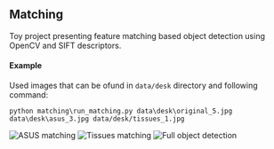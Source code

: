 ## Matching
Toy project presenting feature matching based object detection using OpenCV and SIFT descriptors.


#### Example
Used images that can be ofund in `data/desk` directory and following command:
```
python matching\run_matching.py data\desk\original_5.jpg data\desk\asus_3.jpg data/desk/tissues_1.jpg
```

![ASUS matching](https://image.ibb.co/gb6Lro/match_desk1.jpg)
![Tissues matching](https://image.ibb.co/gQxtBo/match_desk2.jpg)
![Full object detection](https://image.ibb.co/gzB3Bo/match_desk_full.jpg)
